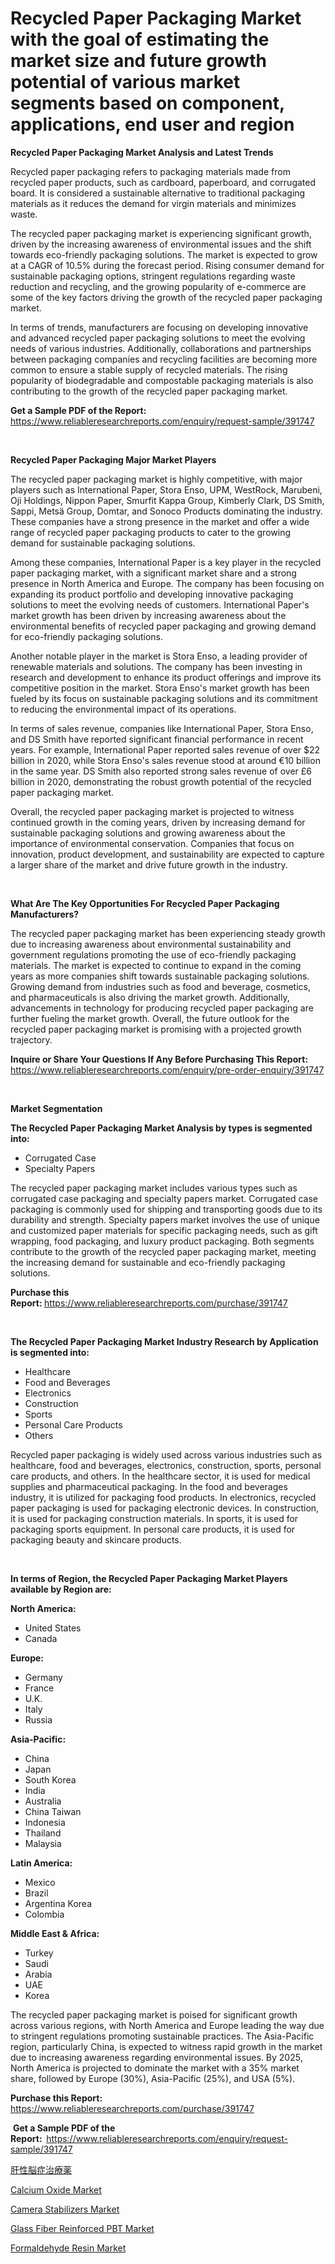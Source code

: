 <p><h1>Recycled Paper Packaging Market with the goal of estimating the market size and future growth potential of various market segments based on component, applications, end user and region</h1></p><p><strong>Recycled Paper Packaging Market Analysis and Latest Trends</strong></p>
<p><p>Recycled paper packaging refers to packaging materials made from recycled paper products, such as cardboard, paperboard, and corrugated board. It is considered a sustainable alternative to traditional packaging materials as it reduces the demand for virgin materials and minimizes waste.</p><p>The recycled paper packaging market is experiencing significant growth, driven by the increasing awareness of environmental issues and the shift towards eco-friendly packaging solutions. The market is expected to grow at a CAGR of 10.5% during the forecast period. Rising consumer demand for sustainable packaging options, stringent regulations regarding waste reduction and recycling, and the growing popularity of e-commerce are some of the key factors driving the growth of the recycled paper packaging market.</p><p>In terms of trends, manufacturers are focusing on developing innovative and advanced recycled paper packaging solutions to meet the evolving needs of various industries. Additionally, collaborations and partnerships between packaging companies and recycling facilities are becoming more common to ensure a stable supply of recycled materials. The rising popularity of biodegradable and compostable packaging materials is also contributing to the growth of the recycled paper packaging market.</p></p>
<p><strong>Get a Sample PDF of the Report:&nbsp;</strong> <a href="https://www.reliableresearchreports.com/enquiry/request-sample/391747">https://www.reliableresearchreports.com/enquiry/request-sample/391747</a></p>
<p>&nbsp;</p>
<p><strong>Recycled Paper Packaging Major Market Players</strong></p>
<p><p>The recycled paper packaging market is highly competitive, with major players such as International Paper, Stora Enso, UPM, WestRock, Marubeni, Oji Holdings, Nippon Paper, Smurfit Kappa Group, Kimberly Clark, DS Smith, Sappi, Metsä Group, Domtar, and Sonoco Products dominating the industry. These companies have a strong presence in the market and offer a wide range of recycled paper packaging products to cater to the growing demand for sustainable packaging solutions.</p><p>Among these companies, International Paper is a key player in the recycled paper packaging market, with a significant market share and a strong presence in North America and Europe. The company has been focusing on expanding its product portfolio and developing innovative packaging solutions to meet the evolving needs of customers. International Paper's market growth has been driven by increasing awareness about the environmental benefits of recycled paper packaging and growing demand for eco-friendly packaging solutions.</p><p>Another notable player in the market is Stora Enso, a leading provider of renewable materials and solutions. The company has been investing in research and development to enhance its product offerings and improve its competitive position in the market. Stora Enso's market growth has been fueled by its focus on sustainable packaging solutions and its commitment to reducing the environmental impact of its operations.</p><p>In terms of sales revenue, companies like International Paper, Stora Enso, and DS Smith have reported significant financial performance in recent years. For example, International Paper reported sales revenue of over $22 billion in 2020, while Stora Enso's sales revenue stood at around €10 billion in the same year. DS Smith also reported strong sales revenue of over £6 billion in 2020, demonstrating the robust growth potential of the recycled paper packaging market. </p><p>Overall, the recycled paper packaging market is projected to witness continued growth in the coming years, driven by increasing demand for sustainable packaging solutions and growing awareness about the importance of environmental conservation. Companies that focus on innovation, product development, and sustainability are expected to capture a larger share of the market and drive future growth in the industry.</p></p>
<p>&nbsp;</p>
<p><strong>What Are The Key Opportunities For Recycled Paper Packaging Manufacturers?</strong></p>
<p><p>The recycled paper packaging market has been experiencing steady growth due to increasing awareness about environmental sustainability and government regulations promoting the use of eco-friendly packaging materials. The market is expected to continue to expand in the coming years as more companies shift towards sustainable packaging solutions. Growing demand from industries such as food and beverage, cosmetics, and pharmaceuticals is also driving the market growth. Additionally, advancements in technology for producing recycled paper packaging are further fueling the market growth. Overall, the future outlook for the recycled paper packaging market is promising with a projected growth trajectory.</p></p>
<p><strong>Inquire or Share Your Questions If Any Before Purchasing This Report:</strong> <a href="https://www.reliableresearchreports.com/enquiry/pre-order-enquiry/391747">https://www.reliableresearchreports.com/enquiry/pre-order-enquiry/391747</a></p>
<p>&nbsp;</p>
<p><strong>Market Segmentation</strong></p>
<p><strong>The Recycled Paper Packaging Market Analysis by types is segmented into:</strong></p>
<p><ul><li>Corrugated Case</li><li>Specialty Papers</li></ul></p>
<p><p>The recycled paper packaging market includes various types such as corrugated case packaging and specialty papers market. Corrugated case packaging is commonly used for shipping and transporting goods due to its durability and strength. Specialty papers market involves the use of unique and customized paper materials for specific packaging needs, such as gift wrapping, food packaging, and luxury product packaging. Both segments contribute to the growth of the recycled paper packaging market, meeting the increasing demand for sustainable and eco-friendly packaging solutions.</p></p>
<p><strong>Purchase this Report:&nbsp;</strong><a href="https://www.reliableresearchreports.com/purchase/391747">https://www.reliableresearchreports.com/purchase/391747</a></p>
<p>&nbsp;</p>
<p><strong>The Recycled Paper Packaging Market Industry Research by Application is segmented into:</strong></p>
<p><ul><li>Healthcare</li><li>Food and Beverages</li><li>Electronics</li><li>Construction</li><li>Sports</li><li>Personal Care Products</li><li>Others</li></ul></p>
<p><p>Recycled paper packaging is widely used across various industries such as healthcare, food and beverages, electronics, construction, sports, personal care products, and others. In the healthcare sector, it is used for medical supplies and pharmaceutical packaging. In the food and beverages industry, it is utilized for packaging food products. In electronics, recycled paper packaging is used for packaging electronic devices. In construction, it is used for packaging construction materials. In sports, it is used for packaging sports equipment. In personal care products, it is used for packaging beauty and skincare products.</p></p>
<p>&nbsp;</p>
<p><strong>In terms of Region, the Recycled Paper Packaging Market Players available by Region are:</strong></p>
<p>
    <p> <strong> North America: </strong>
        <ul>
            <li>United States</li>
            <li>Canada</li>
        </ul>
        </p> 
    <p> <strong> Europe: </strong>
        <ul>
            <li>Germany</li>
            <li>France</li>
            <li>U.K.</li>
            <li>Italy</li>
            <li>Russia</li>
        </ul>
        </p> 
    <p> <strong> Asia-Pacific: </strong>
        <ul>
            <li>China</li>
            <li>Japan</li>
            <li>South Korea</li>
            <li>India</li>
            <li>Australia</li>
            <li>China Taiwan</li>
            <li>Indonesia</li>
            <li>Thailand</li>
            <li>Malaysia</li>
        </ul>
        </p> 
    <p> <strong> Latin America: </strong>
        <ul>
            <li>Mexico</li>
            <li>Brazil</li>
            <li>Argentina Korea</li>
            <li>Colombia</li>
        </ul>
        </p> 
    <p> <strong> Middle East & Africa: </strong>
        <ul>
            <li>Turkey</li>
            <li>Saudi</li>
            <li>Arabia</li>
            <li>UAE</li>
            <li>Korea</li>
        </ul>
    </p>
    </p>
<p><p>The recycled paper packaging market is poised for significant growth across various regions, with North America and Europe leading the way due to stringent regulations promoting sustainable practices. The Asia-Pacific region, particularly China, is expected to witness rapid growth in the market due to increasing awareness regarding environmental issues. By 2025, North America is projected to dominate the market with a 35% market share, followed by Europe (30%), Asia-Pacific (25%), and USA (5%).</p></p>
<p><strong>Purchase this Report: </strong><a href="https://www.reliableresearchreports.com/purchase/391747">https://www.reliableresearchreports.com/purchase/391747</a></p>
<p>&nbsp;<strong>Get a Sample PDF of the Report:&nbsp;&nbsp;</strong><a href="https://www.reliableresearchreports.com/enquiry/request-sample/391747">https://www.reliableresearchreports.com/enquiry/request-sample/391747</a></p>
<p><strong></strong></p>
<p><p><a href="https://medium.com/@donnaieme/%E8%82%9D%E6%80%A7%E8%84%B3%E7%97%87%E8%96%AC%E5%B8%82%E5%A0%B4-%E5%B8%82%E5%A0%B4cagr-%E5%B8%82%E5%A0%B4%E5%8B%95%E5%90%91-%E3%81%8A%E3%82%88%E3%81%B3%E6%88%90%E9%95%B7%E6%88%A6%E7%95%A5%E3%81%AB%E9%96%A2%E3%81%99%E3%82%8B%E6%83%85%E5%A0%B1-c048f57b0cd9">肝性脳症治療薬</a></p><p><a href="https://view.publitas.com/reportprime-1/calcium-oxide-market-size-evaluating-its-market-trends-growth-and-projections-2024-2031/">Calcium Oxide Market</a></p><p><a href="https://view.publitas.com/reportprime-1/global-camera-stabilizers-market-by-types-applications-and-major-players-with-regional-growth-rate-analysis-and-development-situation-from-2024-to-2031/">Camera Stabilizers Market</a></p><p><a href="https://sudsy-motorcycle-bbc.notion.site/Glass-Fiber-Reinforced-PBT-Market-Challenges-Opportunities-and-Growth-Drivers-and-Major-Market-Pl-8871de4be40047d5a66ec4a6e43cd22a">Glass Fiber Reinforced PBT Market</a></p><p><a href="https://meowing-canidae-761.notion.site/Formaldehyde-Resin-Market-Research-Report-Provides-thorough-Industry-Overview-which-offers-an-In-De-87881f128be84935918fd412c4cb8a5d">Formaldehyde Resin Market</a></p></p>